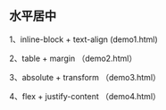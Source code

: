 ## 水平居中

1、inline-block + text-align (demo1.html)

2、table + margin （demo2.html）

3、absolute + transform （demo3.html）

4、flex + justify-content （demo4.html）
